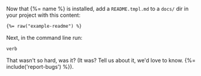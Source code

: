 Now that {%= name %} is installed, add a `README.tmpl.md` to a `docs/` dir in your project with this content:

```markdown
{%= raw("example-readme") %}
```

Next, in the command line run:

```bash
verb
```

That wasn't so hard, was it? (It was? Tell us about it, we'd love to know. {%= include('report-bugs') %}).